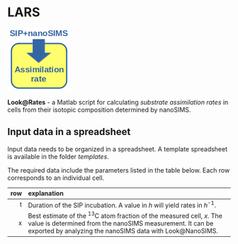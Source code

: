 # LARS

<img src="man/figures/LARS-logo.png">

**Look@Rates** - a Matlab script for calculating *substrate assimilation rates* in cells from their isotopic composition determined by nanoSIMS.

## Input data in a spreadsheet

Input data needs to be organized in a spreadsheet. A template spreadsheet is available in the folder *templates*.

The required data include the parameters listed in the table below. Each row corresponds to an individual cell.

| row  | explanation |
|-----:|:------------|
| t    | Duration of the SIP incubation. A value in *h* will yield rates in *h*<sup>-1</sup>.|
| x    | Best estimate of the <sup>13</sup>C atom fraction of the measured cell, *x*. The value is determined from the nanoSIMS measurement. It can be exported by analyzing the nanoSIMS data with Look@NanoSIMS.|


